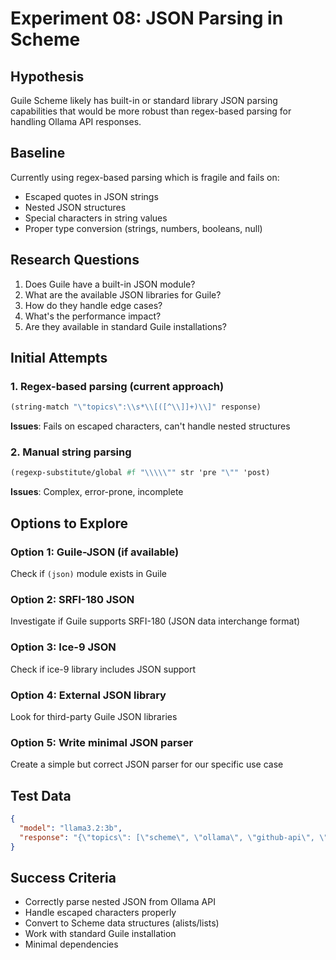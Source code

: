 # Experiment 08: JSON Parsing in Scheme

## Hypothesis
Guile Scheme likely has built-in or standard library JSON parsing capabilities that would be more robust than regex-based parsing for handling Ollama API responses.

## Baseline
Currently using regex-based parsing which is fragile and fails on:
- Escaped quotes in JSON strings
- Nested JSON structures
- Special characters in string values
- Proper type conversion (strings, numbers, booleans, null)

## Research Questions
1. Does Guile have a built-in JSON module?
2. What are the available JSON libraries for Guile?
3. How do they handle edge cases?
4. What's the performance impact?
5. Are they available in standard Guile installations?

## Initial Attempts

### 1. Regex-based parsing (current approach)
```scheme
(string-match "\"topics\":\\s*\\[([^\\]]+)\\]" response)
```
**Issues**: Fails on escaped characters, can't handle nested structures

### 2. Manual string parsing
```scheme
(regexp-substitute/global #f "\\\\\"" str 'pre "\"" 'post)
```
**Issues**: Complex, error-prone, incomplete

## Options to Explore

### Option 1: Guile-JSON (if available)
Check if `(json)` module exists in Guile

### Option 2: SRFI-180 JSON
Investigate if Guile supports SRFI-180 (JSON data interchange format)

### Option 3: Ice-9 JSON
Check if ice-9 library includes JSON support

### Option 4: External JSON library
Look for third-party Guile JSON libraries

### Option 5: Write minimal JSON parser
Create a simple but correct JSON parser for our specific use case

## Test Data
```json
{
  "model": "llama3.2:3b",
  "response": "{\"topics\": [\"scheme\", \"ollama\", \"github-api\", \"validation\", \"llm\"]}"
}
```

## Success Criteria
- Correctly parse nested JSON from Ollama API
- Handle escaped characters properly
- Convert to Scheme data structures (alists/lists)
- Work with standard Guile installation
- Minimal dependencies